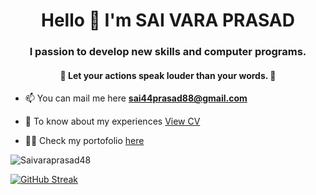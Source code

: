 
<h1 align="center"> Hello 👋 I'm SAI VARA PRASAD </h1>
<h3 align="center"> I passion to develop new skills and computer programs. </h3>
<h4 align="center"> 🌟 Let your <b> actions </b> speak louder than your words. 🌟 </h4>


- 📫 You can mail me here **sai44prasad88@gmail.com**
  
- 📄 To know about my experiences [View CV](https://drive.google.com/file/d/1lR6Io9HMjhwxQLMkG2g3UAubGP-D5UQy/view)

- 👨‍💻 Check my portofolio [here](https://dsp-portfolio.netlify.app/)

<p><img align="center" src="https://github-readme-stats.vercel.app/api?username=Saivaraprasad48&show_icons=true&locale=en" alt="Saivaraprasad48" /></p> 

   [![GitHub Streak](https://streak-stats.demolab.com/?user=Saivaraprasad48)](https://git.io/streak-stats) 

